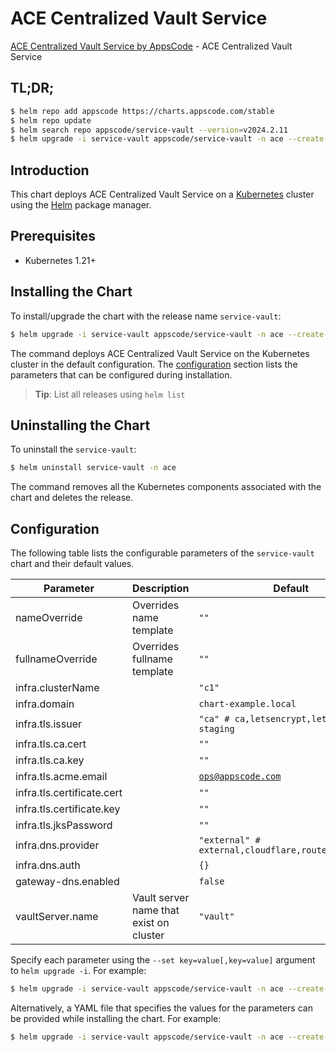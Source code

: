 # ACE Centralized Vault Service

[ACE Centralized Vault Service by AppsCode](https://github.com/appscode-cloud) - ACE Centralized Vault Service

## TL;DR;

```bash
$ helm repo add appscode https://charts.appscode.com/stable
$ helm repo update
$ helm search repo appscode/service-vault --version=v2024.2.11
$ helm upgrade -i service-vault appscode/service-vault -n ace --create-namespace --version=v2024.2.11
```

## Introduction

This chart deploys ACE Centralized Vault Service on a [Kubernetes](http://kubernetes.io) cluster using the [Helm](https://helm.sh) package manager.

## Prerequisites

- Kubernetes 1.21+

## Installing the Chart

To install/upgrade the chart with the release name `service-vault`:

```bash
$ helm upgrade -i service-vault appscode/service-vault -n ace --create-namespace --version=v2024.2.11
```

The command deploys ACE Centralized Vault Service on the Kubernetes cluster in the default configuration. The [configuration](#configuration) section lists the parameters that can be configured during installation.

> **Tip**: List all releases using `helm list`

## Uninstalling the Chart

To uninstall the `service-vault`:

```bash
$ helm uninstall service-vault -n ace
```

The command removes all the Kubernetes components associated with the chart and deletes the release.

## Configuration

The following table lists the configurable parameters of the `service-vault` chart and their default values.

|         Parameter          |               Description               |                            Default                             |
|----------------------------|-----------------------------------------|----------------------------------------------------------------|
| nameOverride               | Overrides name template                 | <code>""</code>                                                |
| fullnameOverride           | Overrides fullname template             | <code>""</code>                                                |
| infra.clusterName          |                                         | <code>"c1"</code>                                              |
| infra.domain               |                                         | <code>chart-example.local</code>                               |
| infra.tls.issuer           |                                         | <code>"ca" # ca,letsencrypt,letsencrypt-staging</code>         |
| infra.tls.ca.cert          |                                         | <code>""</code>                                                |
| infra.tls.ca.key           |                                         | <code>""</code>                                                |
| infra.tls.acme.email       |                                         | <code>ops@appscode.com</code>                                  |
| infra.tls.certificate.cert |                                         | <code>""</code>                                                |
| infra.tls.certificate.key  |                                         | <code>""</code>                                                |
| infra.tls.jksPassword      |                                         | <code>""</code>                                                |
| infra.dns.provider         |                                         | <code>"external" # external,cloudflare,route53,cloudDNS</code> |
| infra.dns.auth             |                                         | <code>{}</code>                                                |
| gateway-dns.enabled        |                                         | <code>false</code>                                             |
| vaultServer.name           | Vault server name that exist on cluster | <code>"vault"</code>                                           |


Specify each parameter using the `--set key=value[,key=value]` argument to `helm upgrade -i`. For example:

```bash
$ helm upgrade -i service-vault appscode/service-vault -n ace --create-namespace --version=v2024.2.11 --set infra.clusterName="c1"
```

Alternatively, a YAML file that specifies the values for the parameters can be provided while
installing the chart. For example:

```bash
$ helm upgrade -i service-vault appscode/service-vault -n ace --create-namespace --version=v2024.2.11 --values values.yaml
```
